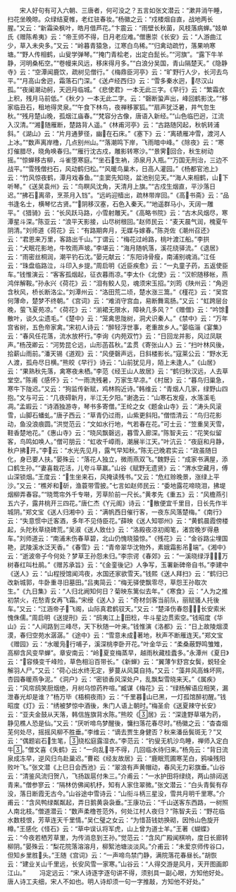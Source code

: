 <!-- { "loadSidebar": true } -->
　　宋人好句有可入六朝、三唐者，何可没之？五言如张文潜云：“漱井消午睡，扫花坐晚晾。众绿结夏帷，老红驻春妆。”杨徽之云：“戍楼烟自直，战地两长腥。”又云：“新霜染枫叶，皓月借芦花。”卞震云：“雨壁长秋菌，风枝落病蝉。”妓单氏《赠陈希夷》云：“帝王师不得，日月老应难。”僧惠崇《长安》云：“人游曲江少，草入未央多。”又云：“岭暮青猿急，江寒白鸟稀。”“归禽动疏竹，落果响寒塘。”“野人传相鹤，山叟学弹琴。”“掩门青桧老，出定白髭长。”“河旗”。“露下牛羊静，河明桑柘空。”“卷幔来风远，移床得月多。”“白浪分吴国，青山隔楚天。”《隐静寺》云：“空潭闻鹿饮，疏树见僧行。”《梅鼎臣河亭》云：“旷野行人少，长河去鸟平。”“月高山舍迥，霜落石门深。”《送卢经西归》云：“雪多秦水迥，尽汉山孤。”“夜阑潮动舸，天迥月临城。”《悲使君》一本无此三字。《早行》云：“繁霜衣上积，残月马前低。”《秋夕》一本无此二字。云：“磬断蛩声出，峰回鹤影沈。”“移家临丑石，租地得灵泉。”“午食下林鸟，夜禅移冢狐。”“扇声犹泛暑，井气忽生秋。”“残月楚山晚，孤烟江庙春。”“梵容分古像，唐语入新经。”“山色临巴迥，江流入汉清。”“湘随雁断，楚路背人遥。”《林甫河亭》云：“古路随冈起，秋帆转浦斜。”《湖山》云：“片月通萝径，幽在石床。”《塞下》云：“离碛雁冲雪，渡河人上冰。”“数声离岸橹，几点别州山。”“落潮鸣下岸，飞雨暗中峰。”《除夜》云：“寒灯催腊尽，晓角唤春归。”“雁行沈古戍，雕影转寒沙。”“景霁回合，秋生树动摇。”“惊蝉移古柳，斗雀堕寒庭。”“坐石生衲，添泉月入瓶。”“万国无刑治，三边不战平。”“雪残僧扫石，风动鹤归松。”“风暖鸟巢木，日高人灌园。”《杨都官池上》云：“竹风惊夜鹤，潭月戏春鱼。”“圭窦先知晓，盆池别见天。”“海人来相鹤，山下听琴。”《送吴袁州》云：“鸟瞑风沈角，天清月上旗。”“古戍生烟直，平沙落日迟。”“拂石离帚，烹茶月入铛”。“远屿迎樯出，疏林带岸回。”《高书斋》云：“品书逢名士，横琴忆古贤。”“阴移汉塞，石色入秦天。”“地遥群马小，天阔一雕平。”《猎骑》云：“长风跃马路，小雪射雕天。”《高略书院》云：“古木风烟尽，寒潭星斗深。”陈亚云：“浪平天影接，山尽树根回。”赵师民云：“麦天晨气润，槐夏午阴清。”刘师道《荷花》云：“有路期奔月，无媒与嫁春。”陈尧佐《潮州召还》云：“君恩来万里，客路出千山。”丁谓云：“梅花过岭路，桃叶渡江船。”李拱云：“犬眠花影地，牛牧雨声坡。”李堪云：“海月随帆落，溪花绕驿流。”《退居》云：“雨密丝桐润，潮平钓石沈。”晏元献云：“东阳诗骨瘦，南浦别魂消。”江任云：“珠盘临路泣，斗印入乡提。”周启明《近臣疾愈》云：“一丸童子药，五返使臣车。”钱惟演云：“客客孤烟起，征衣暮雨凉。”李太仆《北使》云：“汉帜随移帐，燕鸿伴解鞍。”孙永兴《荷花》云：“泪有鲛人见，魂须宋玉招。”刘筠《陕州云：“角迥含秋风，桥长断洛尘。”刘潭州云：“洛田荒二顷，楚水涨三篙。”《槿花》云：“吴宫何薄命，楚梦不终朝。”《宫词》云：“难消守宫血，易断舞鸾肠。”又云：“虹跨层台晚，萤飞夏苑凉。”《荷花》云：“湔裙无限水，障袂几多风？”《赠僧》云：“吟馀散叶，谈久尘遗毛。”《楚中》云：“笼禽思陇树，洞犬识秦人。”《禁中》云：“万年宫省树，五色帝家禽。”宋初人诗云：“醉轻浮世事，老重故乡人。”晏临淄《宴集》云：“春风任花落，流水放杯行。”李询《内苑双竹》云：“日回龙并影，风过凤联声。”杨茂卿云：“河势昆仑远，山形菡萏秋。”孟贯《寄张山人》云：“扫叶林风後，拾薪山雨前。”潘天锡《道观》云：“风便磬声远，日斜楼影长。”寇莱公云：“野水无人渡，孤舟尽日横。”熊皎《早行》诗云：“山前犹见月，陌上未逢人。”《山居》云：“果熟秋先落，禽寒夜未栖。”李范《经王山人故居》云：“鹤归秋汉远，人去草堂空。”陈甫《感怀》云：“一雨洗残暑，万家生早凉。”《村居》云：“暮鸟归巢急，寒牛下陇迟。”又云：“狗监传新赋，鸡林购近诗。”韩维云：“青烟人几家，绿野山四抱。”文与可云：“几夜碍新月，半江无夕阳。”谢逸云：“山寒石发瘦，水落溪毛凋。”孟嘏云：“诗酒独游寺，琴书多寄僧。”王纶之女《题金山寺》云：“涛头风滚雪，山脚石蟠虬。”唐子西云：“草青仍过雨，山紫更斜阳。”僧悟清云：“鸟归花影动，鱼没浪痕圆。”洪觉范云：“文如水行地，气若春在花。”可士云：“笠重吴天雪，鞋香楚地花。”《惠山寺》云：“晓风飘磬远，暮雪入廊深。”陈智夫云：“花笑似留客，鸟鸣如唤人。”僧可朋云：“虹收千嶂雨，潮展半江天。”叶沆云：“夜庭和月静，秋户拂开。”李云：“水光先见月，露气早知秋。”陈无己晚君实云：“政虽随日化，身已要人扶。”晏殊云：“落花人独立，微雨燕双飞。”魏野云：“成家书满屋，添口鹤生孙。”“妻喜栽花活，儿夸斗草赢。”山谷《赋野无遗贤》云：“渭水空藏月，傅山深锁烟。”王度云：“生坐来石，风掩读残书。”又云：“危红赊晚景，涨绿上平沙。”又云：“樵斧和斫，渔蓑带雪披。”七言如赵师民云：“委地露花啼晓泪，拂堤烟柳弄春容。”“晓莺帘外千专啭，芳草阶前一尺长。”黄孝先《重五》云：“风檐燕引五六子，露井桃开三四花。”唐仁杰《元阁》诗云：“散便宜千里目，日长先作半城阴。”郑文宝《送人归湘中》云：“满帆西日催行客，一夜东风落楚梅。”《南行》云：“失意惯中迁客酒，多年不见侍臣花。”薛映《送人知鄂州》云：“黄鹤晨霞傍楼起，头陀秋草绕碑荒。”吴淑《送人致仕》云：“洛殿夜凉初阁笔，渚宫晚岁得悬车。”刘师道云：“南浦未伤春草碧，北山仍愧晓猿惊。”《残花》云：“金谷路尘埋国艳，武陵溪水泛天香。”《春雪》云：“青帝翠华沈物外，素娥霜影吊端”。《湘中》云：“逝波帝子今何处？梦草王孙怨未归。”李宗谔《春郊》云：“一溪晓绿浮，万树春红叫杜鹃。”《赠苏承旨》云：“《金銮後记》人争写，玉署新碑帝自书。”李建中《送人》云：“山程授馆闻鸿夜，水国还家欲雪天。”钱熙《送人拜扫》云：“鹤归已改新城郭，牛卧重寻旧墓田。”吕夷简云：“梅无驿使飘零尽，草怨王孙取次生。”《九日集》云：“人归北阙知何日？菊映东篱似去年。”《寒食》云：“人为之推初禁火，花愁青女再飞霜。”宋绶《送人》云：“奇材剑客当前队，丽赋骚人托後车。”又云：“江涵帝子飞阁，山际真君鹤驭天。”又云：“楚泽伤春怨，长安索米愧侏儒。”周启明《送提刑》云：“鸱夷江上田稔，牛斗星边贯索空。”钱昭度《华山》云：“人间路到三峰尽，天下秋随一叶来。”钱惟演《洛都》云：“日上故陵烟漠漠，春归空苑水潺潺。”《途中》云：“雪意未成著地，秋声不断雁连天。”郑文宝《赠园》云：“水暖凫行哺子，溪深桃李卧开花。”叶金华云：“柔桑蔽野鸣雏雉，高柳含风变早蝉”。章安南云：“岭夏变梅蒸早，越雨秋藏桂蠹多。”永潭州《夏日》云：“容倏变千峰险，草色相沿百带长。”《新蝉》云：“翼薄乍舒宫女鬓，蜕轻全解羽人尸。”又云：“荷心出水终无定，萝蔓从风莫自持。”又云：“藻井风高蛛坏网，杏园春暖燕争泥。”《洞户》云：“密锁香风深处户，乱飘梨雪晓来天。”《属疾》云：“风帘鸱笑厨烟绝，月树乌惊药杵喧。”臧谋《梅花》云：“绿杨解语应相笑，漏泄春光却是谁？”杨万毕《梧桐夜雨》云：“千里暮山已黑，一灯孤馆醉初醒。”钱昭度《灯》云：“绣被梦惊中酒後，朱门人语上朝时。”梅圣俞《送夏辣守长安》云：“亚夫金鼓从天落，韩信旌旗背水陈。”熊皎《居》云：“深逢野草堪为药，静见樵人恐是仙。”又云：“厌听啼鸟梦醒後，慵扫落花春尽时。”杨徽之云：“杳杳烟芜何处尽，摇摇风柳不胜垂。”李维云：“谪去贾生身健否？秋来潘岳鬓斑无？”又云：“偶题岩石生笔，绕松庭露湿衣。”李范云：“钓叟无机沙鸟睡，禅师入定白牛。”僧文喜《失鹤》云：“一向乱寻不得，几回临水待归来。”杨凫云：“背日流泉成冻早，逆风归鸟赴巢迟。”曹崧《经友故居》云：“鹿眠荒圃寒芜白，鸦噪残阳败叶飞。”张文潜《上巳日会西池》云：“翠浪有声黄帽动，春风无力彩旗垂。”山谷云：“清鉴风流归贺八，飞扬跋扈付朱三。”介甫云：“一水护田将绿绕，两山排闼送青来。”僧参寥云：“隔林仿佛闻机杼，知有人家住翠微。”张文潜云：“白头青鬓有存没，落日断霞无古今。”山谷途中雪诗云：“山衔斗柄三星没，雪共月明千里寒。”介甫云：“含风鸭绿粼粼起，弄日鹅黄袅袅垂。”王康功云：“千山送客东西路，一树照人南北枝。”僧道潜云：“数声柔橹苍范外，何处江村人夜归？”陈智夫云：“野花临水数枝恨，芳草连天千里情。”吴仁璧之女云：“为惜苔钱妨换砌，因怜山色旋开樽。”王感化《怪石》云：“草中误认将军虎，山上曾为道士羊。”王著《蝴蝶》云：“今夜若栖芳草里，为传消息到王孙。”觉范云：“含风广殿闻棋响，度日长廊转柳阴。”晏殊云：“梨花院落溶溶月，柳絮池塘淡淡风。”介甫云：“未爱京师传谷口，但知乡里胜头。”王随《宫词》云：“一声啼鸟禁门静，满院落花春昼长。”胡恢云：“建业关山千里远，长安风雪一家寒。”山谷云：“人得交游是风月，天开图画即江山。”
　　冯定远云：“宋人诗逐字逐句讲不得，须别具一副心眼，方知他好处。唐人诗工夫细，宋人不如也。明人诗却须一句一字推敲，方知他不好处。”
